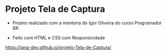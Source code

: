 # Projeto Tela de Captura

- Projeto realizado com a mentoria do Igor Oliveira do curso Programador BR

- Feito com HTML e CSS com Responsividade

https://jana-dev.github.io/projeto-Tela-de-Captura/

